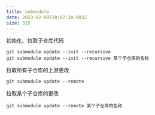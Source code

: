 ```yaml
---
title: submodule
date: 2023-02-09T10:07:30.983Z
size: 315
---
```

初始化、拉取子仓库代码
```
git submodule update --init --recursive
git submodule update --init --recursive 某个子仓库的名称
```
拉取所有子仓库的上游更改
```
git submodule update --remote
```
拉取某个子仓库的更改
```
git submodule update --remote 某个子仓库的名称
```
